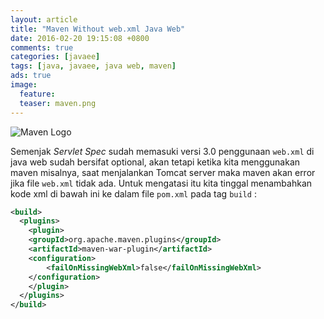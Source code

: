 ```yaml
---
layout: article
title: "Maven Without web.xml Java Web"
date: 2016-02-20 19:15:08 +0800
comments: true
categories: [javaee]
tags: [java, javaee, java web, maven]
ads: true
image:
  feature:
  teaser: maven.png
---
```


![Maven Logo](../images/maven.png)

Semenjak _Servlet Spec_ sudah memasuki versi 3.0 penggunaan `web.xml` di java web sudah bersifat optional, akan tetapi ketika kita menggunakan maven misalnya, saat menjalankan Tomcat server maka maven akan error jika file `web.xml` tidak ada. Untuk mengatasi itu kita tinggal menambahkan kode xml di bawah ini ke dalam file `pom.xml` pada tag `build` :

```xml
<build>
  <plugins>
    <plugin>
	<groupId>org.apache.maven.plugins</groupId>
	<artifactId>maven-war-plugin</artifactId>
	<configuration>
	    <failOnMissingWebXml>false</failOnMissingWebXml>
	</configuration>
    </plugin>
  </plugins>
</build>
```
 <center><script async src="//pagead2.googlesyndication.com/pagead/js/adsbygoogle.js"></script><!-- BOX--><ins class="adsbygoogle"  style="display:inline-block;width:300px;height:250px" data-ad-client="ca-pub-4504493660273886" data-ad-slot="1638134271"></ins><script>(adsbygoogle = window.adsbygoogle || []).push({});</script></center>
